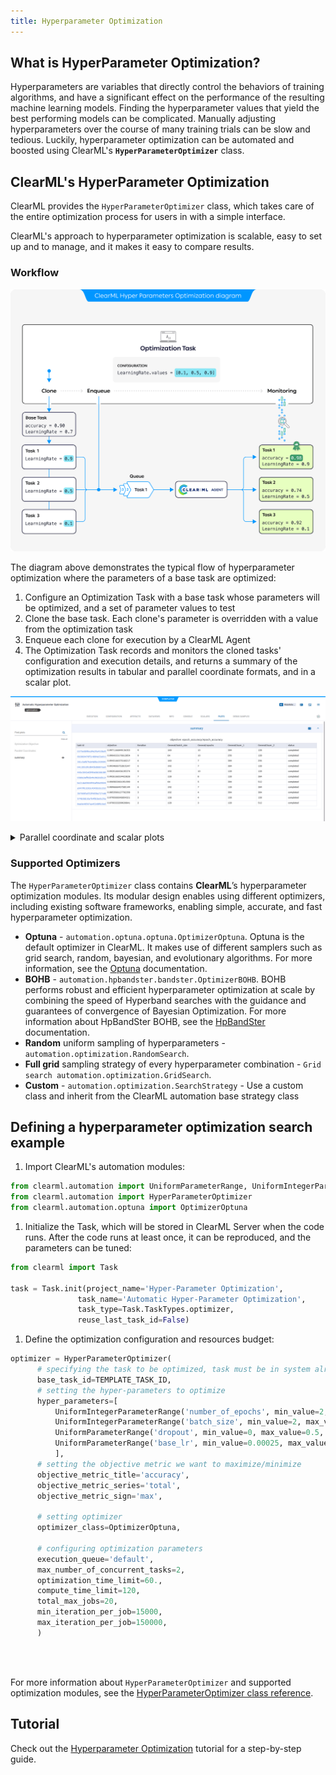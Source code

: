 ```yaml
---
title: Hyperparameter Optimization
---
```


## What is HyperParameter Optimization?
Hyperparameters are variables that directly control the behaviors of training algorithms, and have a significant effect on 
the performance of the resulting machine learning models. Finding the hyperparameter values that yield the best 
performing models can be complicated. Manually adjusting hyperparameters over the course of many training trials can be 
slow and tedious. Luckily, hyperparameter optimization can be automated and boosted using ClearML's 
**`HyperParameterOptimizer`** class.

## ClearML's HyperParameter Optimization

ClearML provides the `HyperParameterOptimizer` class, which takes care of the entire optimization process for users in 
with a simple interface.  

ClearML's approach to hyperparameter optimization is scalable, easy to set up and to manage, and it makes it easy to 
compare results.

### Workflow

![Hyperparameter optimization diagram](../img/hpo_diagram.png)

The diagram above demonstrates the typical flow of hyperparameter optimization where the parameters of a base task are optimized: 

1. Configure an Optimization Task with a base task whose parameters will be optimized, and a set of parameter values to 
   test
1. Clone the base task. Each clone's parameter is overridden with a value from the optimization task  
1. Enqueue each clone for execution by a ClearML Agent
1. The Optimization Task records and monitors the cloned tasks' configuration and execution details, and returns a 
   summary of the optimization results in tabular and parallel coordinate formats, and in a scalar plot. 
 

![Optimization results summary chart](../img/fundamentals_hpo_summary.png)

<details className="cml-expansion-panel screenshot">
<summary className="cml-expansion-panel-summary">Parallel coordinate and scalar plots</summary>
<div className="cml-expansion-panel-content">

![Parallel Coordinates](../img/fundamentals_hpo_parallel_coordinates.png)

![Scalars](../img/fundamentals_hpo_scalars.png)

</div>
</details>

### Supported Optimizers

The `HyperParameterOptimizer` class contains **ClearML**’s hyperparameter optimization modules. Its modular design enables 
using different optimizers, including existing software frameworks, enabling simple, accurate, and fast hyperparameter 
optimization.

* **Optuna** - `automation.optuna.optuna.OptimizerOptuna`. Optuna is the default optimizer in ClearML. It makes use of 
  different samplers such as grid search, random, bayesian, and evolutionary algorithms. 
  For more information, see the [Optuna](https://optuna.readthedocs.io/en/latest/) 
  documentation.
* **BOHB** - `automation.hpbandster.bandster.OptimizerBOHB`. BOHB performs robust and efficient hyperparameter optimization 
  at scale by combining the speed of Hyperband searches with the guidance and guarantees of convergence of Bayesian Optimization. 
  For more information about HpBandSter BOHB, see the [HpBandSter](https://automl.github.io/HpBandSter/build/html/index.html) 
  documentation.
* **Random** uniform sampling of hyperparameters - `automation.optimization.RandomSearch`.
* **Full grid** sampling strategy of every hyperparameter combination - `Grid search automation.optimization.GridSearch`.
* **Custom** - `automation.optimization.SearchStrategy` - Use a custom class and inherit from the ClearML automation base strategy class 


## Defining a hyperparameter optimization search example

1. Import ClearML's automation modules: 

  ```python 
  from clearml.automation import UniformParameterRange, UniformIntegerParameterRange
  from clearml.automation import HyperParameterOptimizer
  from clearml.automation.optuna import OptimizerOptuna
  ```
1. Initialize the Task, which will be stored in ClearML Server when the code runs. After the code runs at least once, 
   it can be reproduced, and the parameters can be tuned:
  ```python
  from clearml import Task
  
  task = Task.init(project_name='Hyper-Parameter Optimization',
                 task_name='Automatic Hyper-Parameter Optimization',
                 task_type=Task.TaskTypes.optimizer,
                 reuse_last_task_id=False)
  
  ```

1. Define the optimization configuration and resources budget:
  ```python
  optimizer = HyperParameterOptimizer(
        # specifying the task to be optimized, task must be in system already so it can be cloned
        base_task_id=TEMPLATE_TASK_ID,  
        # setting the hyper-parameters to optimize
        hyper_parameters=[
            UniformIntegerParameterRange('number_of_epochs', min_value=2, max_value=12, step_size=2),
            UniformIntegerParameterRange('batch_size', min_value=2, max_value=16, step_size=2),
            UniformParameterRange('dropout', min_value=0, max_value=0.5, step_size=0.05),
            UniformParameterRange('base_lr', min_value=0.00025, max_value=0.01, step_size=0.00025),
            ],
        # setting the objective metric we want to maximize/minimize
        objective_metric_title='accuracy',
        objective_metric_series='total',
        objective_metric_sign='max',  

        # setting optimizer  
        optimizer_class=OptimizerOptuna,
    
        # configuring optimization parameters
        execution_queue='default',  
        max_number_of_concurrent_tasks=2,  
        optimization_time_limit=60., 
        compute_time_limit=120, 
        total_max_jobs=20,  
        min_iteration_per_job=15000,  
        max_iteration_per_job=150000,  
        )
  ```
<br/><br/>

For more information about `HyperParameterOptimizer` and supported optimization modules, see the [HyperParameterOptimizer class reference](../references/sdk/hpo_optimization_hyperparameteroptimizer.md).

## Tutorial

Check out the [Hyperparameter Optimization](../guides/optimization/hyper-parameter-optimization/examples_hyperparam_opt.md) tutorial for a step-by-step guide.

